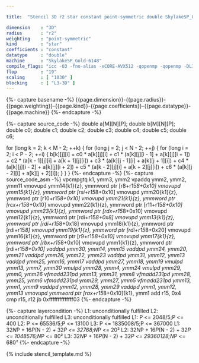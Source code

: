 ```yaml
---

title:  "Stencil 3D r2 star constant point-symmetric double SkylakeSP_Gold-6148"

dimension    : "3D"
radius       : "r2"
weighting    : "point-symmetric"
kind         : "star"
coefficients : "constant"
datatype     : "double"
machine      : "SkylakeSP_Gold-6148"
compile_flags: "icc -O3 -fno-alias -xCORE-AVX512 -qopenmp -qopenmp -DLIKWID_PERFMON -Ilikwid-4.3.3/include -Llikwid-4.3.3/lib -Iheaders/dummy.c stencil_compilable.c -o stencil -llikwid"
flop         : "19"
scaling      : [ "1030" ]
blocking     : [ "L3-3D" ]
---
```


{%- capture basename -%}
{{page.dimension}}-{{page.radius}}-{{page.weighting}}-{{page.kind}}-{{page.coefficients}}-{{page.datatype}}-{{page.machine}}
{%- endcapture -%}

{%- capture source_code -%}
double a[M][N][P];
double b[M][N][P];
double c0;
double c1;
double c2;
double c3;
double c4;
double c5;
double c6;

for (long k = 2; k < M - 2; ++k) {
  for (long j = 2; j < N - 2; ++j) {
    for (long i = 2; i < P - 2; ++i) {
      b[k][j][i] = c0 * a[k][j][i] +
                   c1 * (a[k][j][i - 1] + a[k][j][i + 1]) +
                   c2 * (a[k - 1][j][i] + a[k + 1][j][i]) +
                   c3 * (a[k][j - 1][i] + a[k][j + 1][i]) +
                   c4 * (a[k][j][i - 2] + a[k][j][i + 2]) +
                   c5 * (a[k - 2][j][i] + a[k + 2][j][i]) +
                   c6 * (a[k][j - 2][i] + a[k][j + 2][i]);
    }
  }
}
{%- endcapture -%}
{%- capture source_code_asm -%}
vpcmpgtq k1, ymm3, ymm2
vpaddq ymm2, ymm2, ymm11
vmovupd ymm14{k1}{z}, ymmword ptr [r8+r15*8+0x10]
vmovupd ymm15{k1}{z}, ymmword ptr [rsi+r15*8+0x10]
vmovupd ymm20{k1}{z}, ymmword ptr [r10+r15*8+0x10]
vmovupd ymm21{k1}{z}, ymmword ptr [rcx+r15*8+0x10]
vmovupd ymm22{k1}{z}, ymmword ptr [r11+r15*8+0x10]
vmovupd ymm23{k1}{z}, ymmword ptr [rdx+r15*8+0x10]
vmovupd ymm12{k1}{z}, ymmword ptr [rdi+r15*8+0x8]
vmovupd ymm13{k1}{z}, ymmword ptr [rdi+r15*8+0x18]
vmovupd ymm18{k1}{z}, ymmword ptr [rdi+r15*8]
vmovupd ymm19{k1}{z}, ymmword ptr [rdi+r15*8+0x20]
vmovupd ymm16{k1}{z}, ymmword ptr [r9+r15*8+0x10]
vmovupd ymm17{k1}{z}, ymmword ptr [rbx+r15*8+0x10]
vmovupd ymm1{k1}{z}, ymmword ptr [rdi+r15*8+0x10]
vaddpd ymm30, ymm14, ymm15
vaddpd ymm24, ymm20, ymm21
vaddpd ymm26, ymm22, ymm23
vaddpd ymm31, ymm12, ymm13
vaddpd ymm25, ymm16, ymm17
vaddpd ymm27, ymm18, ymm19
vmulpd ymm13, ymm7, ymm30
vmulpd ymm28, ymm4, ymm24
vmulpd ymm29, ymm0, ymm26
vfmadd231pd ymm13, ymm31, ymm8
vfmadd231pd ymm28, ymm25, ymm6
vfmadd231pd ymm29, ymm27, ymm5
vfmadd231pd ymm13, ymm1, ymm9
vaddpd ymm12, ymm28, ymm29
vaddpd ymm1, ymm12, ymm13
vmovupd ymmword ptr [rax+r15*8+0x10]{k1}, ymm1
add r15, 0x4
cmp r15, r12
jb 0xffffffffffffff03
{%- endcapture -%}

{%- capture layercondition -%}
L1: unconditionally fulfilled
L2: unconditionally fulfilled
L3: unconditionally fulfilled
L1: P <= 2048/5;P <= 400
L2: P <= 65536/5;P <= 13100
L3: P <= 1835008/5;P <= 367000
L1: 32*N*P + 16*P*(N - 2) + 32*P <= 32768;N*P <= 20²
L2: 32*N*P + 16*P*(N - 2) + 32*P <= 1048576;N*P <= 80²
L3: 32*N*P + 16*P*(N - 2) + 32*P <= 29360128;N*P <= 680²
{%- endcapture -%}

{% include stencil_template.md %}
